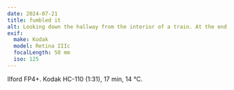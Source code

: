 ```yaml
---
date: 2024-07-21
title: fumbled it
alt: Looking down the hallway from the interior of a train. At the end of the hallway, a woman has just turned the corner away from you.
exif:
  make: Kodak
  model: Retina IIIc
  focalLength: 50 mm
  iso: 125
---
```

Ilford FP4+.
Kodak HC-110 (1:31), 17 min, 14 °C.